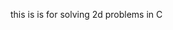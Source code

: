 this is is for solving 2d problems in C


























































































